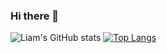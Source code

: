 ### Hi there 👋

<!--
**climber-guy1772/climber-guy1772** is a ✨ _special_ ✨ repository because its `README.md` (this file) appears on your GitHub profile.

Here are some ideas to get you started:

- 🔭 I’m currently working on ...
- 🌱 I’m currently learning ...
- 👯 I’m looking to collaborate on ...
- 🤔 I’m looking for help with ...
- 💬 Ask me about ...
- 📫 How to reach me: ...
- 😄 Pronouns: ...
- ⚡ Fun fact: ...
-->
![Liam's GitHub stats](https://github-readme-stats.vercel.app/api?username=climber-guy1772&show_icons=true&theme=radical)
[![Top Langs](https://github-readme-stats.vercel.app/api/top-langs/?username=climber-guy1772&layout=compact)](https://github.com/climber-guy1772/github-readme-stats)
